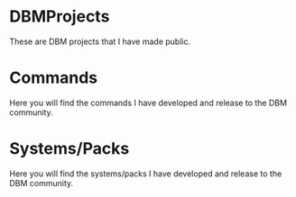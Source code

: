 # DBMProjects
These are DBM projects that I have made public.

# Commands
Here you will find the commands I have developed and release to the DBM community.





# Systems/Packs
Here you will find the systems/packs I have developed and release to the DBM community.
